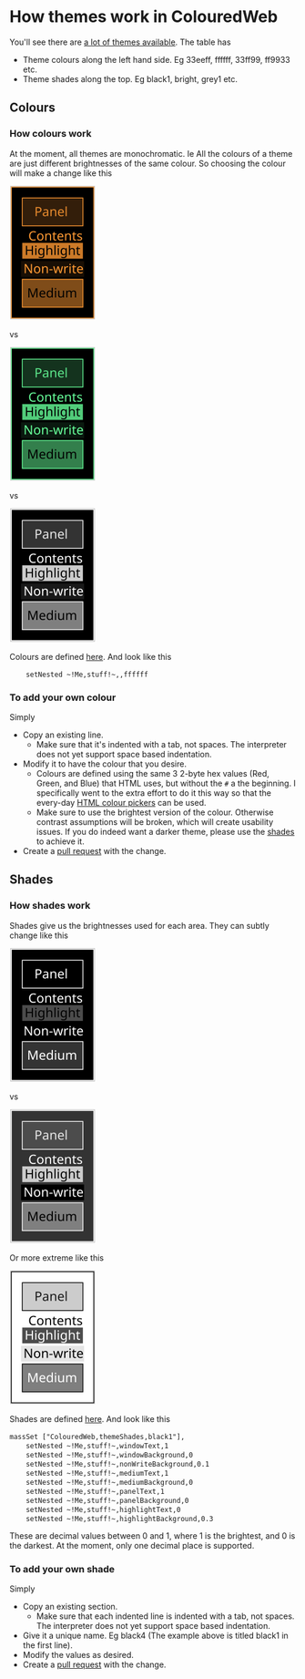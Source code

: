 # How themes work in ColouredWeb

You'll see there are [a lot of themes available](https://github.com/ksandom/colouredWeb/#preview-of-the-themes). The table has 

* Theme colours along the left hand side. Eg 33eeff, ffffff, 33ff99, ff9933 etc.
* Theme shades along the top. Eg black1, bright, grey1 etc.

## Colours

### How colours work

At the moment, all themes are monochromatic. Ie All the colours of a theme are just different brightnesses of the same colour. So choosing the colour will make a change like this

![An orangy based black theme](https://raw.githubusercontent.com/ksandom/colouredWeb/master/previews/black3-ff9933.svg)

vs

![A greenish based black theme](https://raw.githubusercontent.com/ksandom/colouredWeb/master/previews/black3-66ff99.svg)

vs

![A white based black theme.](https://raw.githubusercontent.com/ksandom/colouredWeb/master/previews/black3-ffffff.svg)

Colours are defined [here](https://github.com/ksandom/colouredWeb/blob/master/packages-available/ColouredWeb/defineColours.achel#L6). And look like this

```
    setNested ~!Me,stuff!~,,ffffff
```

### To add your own colour

Simply

* Copy an existing line.
    * Make sure that it's indented with a tab, not spaces. The interpreter does not yet support space based indentation.
* Modify it to have the colour that you desire.
    * Colours are defined using the same 3 2-byte hex values (Red, Green, and Blue) that HTML uses, but without the `#` a the beginning. I specifically went to the extra effort to do it this way so that the every-day [HTML colour pickers](https://www.w3schools.com/colors/colors_picker.asp) can be used.
    * Make sure to use the brightest version of the colour. Otherwise contrast assumptions will be broken, which will create usability issues. If you do indeed want a darker theme, please use the [shades](#shades) to achieve it.
* Create a [pull request](https://github.com/ksandom/colouredWeb/pulls) with the change.

## Shades

### How shades work

Shades give us the brightnesses used for each area. They can subtly change like this

![The black2 shade in white.](https://raw.githubusercontent.com/ksandom/colouredWeb/master/previews/black2-ffffff.svg)

vs

![The grey2 shade in white.](https://raw.githubusercontent.com/ksandom/colouredWeb/master/previews/grey2-ffffff.svg)

Or more extreme like this

![The bright shade in white.](https://raw.githubusercontent.com/ksandom/colouredWeb/master/previews/bright-ffffff.svg)

Shades are defined [here](https://github.com/ksandom/colouredWeb/blob/master/packages-available/ColouredWeb/defineThemeShades.achel#L6). And look like this

```
massSet ["ColouredWeb,themeShades,black1"],
    setNested ~!Me,stuff!~,windowText,1
    setNested ~!Me,stuff!~,windowBackground,0
    setNested ~!Me,stuff!~,nonWriteBackground,0.1
    setNested ~!Me,stuff!~,mediumText,1
    setNested ~!Me,stuff!~,mediumBackground,0
    setNested ~!Me,stuff!~,panelText,1
    setNested ~!Me,stuff!~,panelBackground,0
    setNested ~!Me,stuff!~,highlightText,0
    setNested ~!Me,stuff!~,highlightBackground,0.3
```

These are decimal values between 0 and 1, where 1 is the brightest, and 0 is the darkest. At the moment, only one decimal place is supported.

### To add your own shade

Simply

* Copy an existing section.
    * Make sure that each indented line is indented with a tab, not spaces. The interpreter does not yet support space based indentation.
* Give it a unique name. Eg black4 (The example above is titled black1 in the first line).
* Modify the values as desired.
* Create a [pull request](https://github.com/ksandom/colouredWeb/pulls) with the change.

